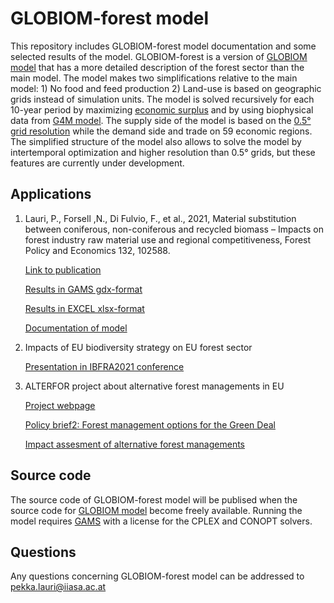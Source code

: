 
# GLOBIOM-forest model

This repository includes GLOBIOM-forest model documentation and some selected results of the model. GLOBIOM-forest is a version of [GLOBIOM model](https://iiasa.github.io/GLOBIOM/) that has a more detailed description of the forest sector than the main model. The model makes two simplifications relative to the main model: 1) No food and feed production 2) Land-use is based on geographic grids instead of simulation units. The model is solved recursively for each 10-year period by maximizing [economic surplus](https://en.wikipedia.org/wiki/Economic_surplus) and by using biophysical data from [G4M model](https://www.scitepress.org/Papers/2011/36075/36075.pdf). The supply side of the model is based on the [0.5° grid resolution](https://github.com/iiasa/GLOBIOM_forest/blob/main/Management_maps.pdf) while the demand side and trade on 59 economic regions. The simplified structure of the model also allows to solve the model by intertemporal optimization and higher resolution than 0.5° grids, but these features are currently under development.     

## Applications

1) Lauri, P., Forsell ,N., Di Fulvio, F., et al., 2021, Material substitution between coniferous, non-coniferous and recycled biomass – Impacts on forest industry raw material use and regional competitiveness, Forest Policy and Economics 132, 102588.

     [Link to publication](https://www.sciencedirect.com/science/article/pii/S1389934121001945?via%3Dihub)

     [Results in GAMS gdx-format](https://github.com/iiasa/GLOBIOM_forest/blob/main/Material_substitution_FPE2021.gdx)
     
     [Results in EXCEL xlsx-format](https://github.com/iiasa/GLOBIOM_forest/blob/main/Material_substitution_FPE2021.xlsx)
     
     [Documentation of model](https://github.com/iiasa/GLOBIOM_forest/blob/main/GLOBIOM_forest_documentation.pdf)

2) Impacts of EU biodiversity strategy on EU forest sector

     [Presentation in IBFRA2021 conference](https://github.com/iiasa/GLOBIOM_forest/blob/main/IBFRA_2021_Pekka_Lauri.pptx)
   
3) ALTERFOR project about alternative forest managements in EU 

     [Project webpage](https://alterfor-project.eu/)

     [Policy brief2: Forest management options for the Green Deal](https://alterfor-project.eu/policy-briefs.html)

     [Impact assesment of alternative forest managements](https://github.com/iiasa/GLOBIOM_forest/blob/main/Impact_assessment_FMM.pdf)

## Source code 

The source code of GLOBIOM-forest model will be publised when the source code for [GLOBIOM model](https://iiasa.github.io/GLOBIOM/) become freely available. Running the model requires [GAMS](https://www.gams.com/) with a license for the CPLEX and CONOPT solvers.

##  Questions

Any questions concerning GLOBIOM-forest model can be addressed to pekka.lauri@iiasa.ac.at

